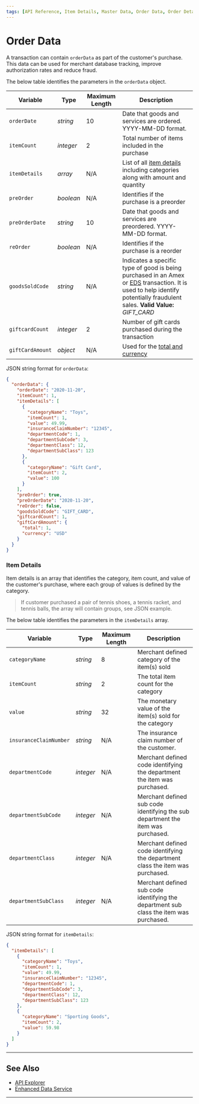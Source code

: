 ```yaml
---
tags: [API Reference, Item Details, Master Data, Order Data, Order Details]
---
```


# Order Data

A transaction can contain `orderData` as part of the customer's purchase. This data can be used for merchant database tracking, improve authorization rates and reduce fraud.

<!--
type: tab
titles: orderData, JSON Example
-->

The below table identifies the parameters in the `orderData` object.

| Variable | Type | Maximum Length | Description |
| -------- | -- | ------------ | ------------------ |
| `orderDate` | *string* | 10 | Date that goods and services are ordered. YYYY-MM-DD format. |
| `itemCount` | *integer* | 2 | Total number of items included in the purchase |
| `itemDetails` | *array* | N/A | List of all [item details](#item-details) including categories along with amount and quantity |
| `preOrder` | *boolean* | N/A | Identifies if the purchase is a preorder |
| `preOrderDate` | *string* | 10 | Date that goods and services are preordered. YYYY-MM-DD format. |
| `reOrder` | *boolean* | N/A | Identifies if the purchase is a reorder |
| `goodsSoldCode` | *string* | N/A | Indicates a specific type of good is being purchased in an Amex or [EDS](?path=docs/Resources/API-Documents/Payments_VAS/Enhanced-Data-Service.md) transaction. It is used to help identify potentially fraudulent sales. **Valid Value:** *GIFT_CARD* |
| `giftcardCount`  | *integer* | 2 | Number of gift cards purchased during the transaction |
| `giftCardAmount` | *object* | N/A | Used for the [total and currency](?path=docs/Resources/Master-Data/Amount-Components.md) |

<!--
type: tab
-->

JSON string format for `orderData`:

```json
{
  "orderData": {
    "orderDate": "2020-11-20",
    "itemCount": 1,
    "itemDetails": [
      {
        "categoryName": "Toys",
        "itemCount": 1,
        "value": 49.99,
        "insuranceClaimNumber": "12345",
        "departmentCode": 1,
        "departmentSubCode": 3,
        "departmentClass": 12,
        "departmentSubClass": 123
      },
      {
        "categoryName": "Gift Card",
        "itemCount": 2,
        "value": 100
      }
    ],
    "preOrder": true,
    "preOrderDate": "2020-11-20",
    "reOrder": false,
    "goodsSoldCode": "GIFT_CARD",
    "giftcardCount": 1,
    "giftCardAmount": {
      "total": 1,
      "currency": "USD"
    }
  }
}
```


<!-- type: tab-end -->

### Item Details

Item details is an array that identifies the category, item count, and value of the customer's purchase, where each group of values is defined by the category.

<!-- theme: example -->
> If customer purchased a pair of tennis shoes, a tennis racket, and tennis balls, the array will contain groups, see JSON example.

<!--
type: tab
titles: itemDetails, JSON Exaample
-->

The below table identifies the parameters in the `itemDetails` array.

| Variable | Type | Maximum Length | Description |
| -------- | -- | ------------ | ------------------ |
| `categoryName` | *string* | 8 | Merchant defined category of the item(s) sold |
| `itemCount` | *string* | 2 | The total item count for the category |
| `value` | *string* | 32 | The monetary value of the item(s) sold for the category |
| `insuranceClaimNumber` | *string* | N/A | The insurance claim number of the customer. |
| `departmentCode` | *integer* | N/A | Merchant defined code identifying the department the item was purchased. |
| `departmentSubCode` | *integer* | N/A | Merchant defined sub code identifying the sub department the item was purchased. |
| `departmentClass` | *integer* | N/A | Merchant defined code identifying the department class the item was purchased. |
| `departmentSubClass` | *integer* | N/A | Merchant defined sub code identifying the department sub class the item was purchased. |

<!--
type: tab
-->

JSON string format for `itemDetails`:

```json
{
  "itemDetails": [
    {
      "categoryName": "Toys",
      "itemCount": 1,
      "value": 49.99,
      "insuranceClaimNumber": "12345",
      "departmentCode": 1,
      "departmentSubCode": 3,
      "departmentClass": 12,
      "departmentSubClass": 123
    },
    {
      "categoryName": "Sporting Goods",
      "itemCount": 2,
      "value": 59.98
    }
  ]
}
```

<!-- type: tab-end -->

---

## See Also

- [API Explorer](../api/?type=post&path=/payments/v1/charges)
- [Enhanced Data Service](?path=docs/Resources/API-Documents/DaaS/Enhanced-Data-Service.md)

---
